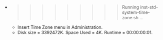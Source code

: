 * >>>>>>>>> Running inst-std-system-time-zone.sh ...
  * Insert Time Zone menu in Administration.
  * Disk size = 3392472K. Space Used = 4K. Runtime = 00:00:00:01.
